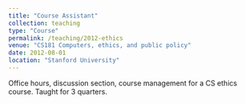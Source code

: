 ```yaml
---
title: "Course Assistant"
collection: teaching
type: "Course"
permalink: /teaching/2012-ethics
venue: "CS181 Computers, ethics, and public policy"
date: 2012-08-01
location: "Stanford University"
---
```


Office hours, discussion section, course management for a CS ethics course. Taught for 3 quarters.

